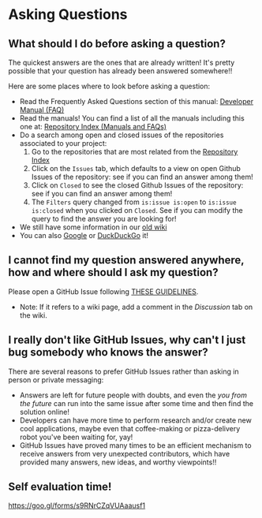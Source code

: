 # Asking Questions

## What should I do before asking a question?

The quickest answers are the ones that are already written! It's pretty possible that your question has already been answered somewhere!!

Here are some places where to look before asking a question:
* Read the Frequently Asked Questions section of this manual: [Developer Manual (FAQ)](frequently-asked-questions.md)
* Read the manuals! You can find a list of all the manuals including this one at: [Repository Index (Manuals and FAQs)](appendix/repository-index.md#manuals-and-faqs)
* Do a search among open and closed issues of the repositories associated to your project:
    1. Go to the repositories that are most related from the [Repository Index](appendix/repository-index.md)
    1. Click on the `Issues` tab, which defaults to a view on open Github Issues of the repository: see if you can find an answer among them!
    1. Click on `Closed` to see the closed Github Issues of the repository: see if you can find an answer among them!
    1. The `Filters` query changed from `is:issue is:open` to `is:issue is:closed` when you clicked on `Closed`. See if you can modify the query to find the answer you are looking for!
* We still have some information in our [old wiki](https://apps.robots.uc3m.es/index.php/Main_Page)
* You can also [Google](https://www.google.com) or [DuckDuckGo](https://duckduckgo.com) it!

## I cannot find my question answered anywhere, how and where should I ask my question?

Please open a GitHub Issue following [THESE GUIDELINES](github.md#github-issues).

* Note: If it refers to a wiki page, add a comment in the *Discussion* tab on the wiki.

## I really don't like GitHub Issues, why can't I just bug somebody who knows the answer?

There are several reasons to prefer GitHub Issues rather than asking in person or private messaging:
* Answers are left for future people with doubts, and even the *you from the future* can run into the same issue after some time and then find the solution online!
* Developers can have more time to perform research and/or create new cool applications, maybe even that coffee-making or pizza-delivery robot you've been waiting for, yay!
* GitHub Issues have proved many times to be an efficient mechanism to receive answers from very unexpected contributors, which have provided many answers, new ideas, and worthy viewpoints!!

## Self evaluation time!

https://goo.gl/forms/s9RNrCZqVUAaausf1
